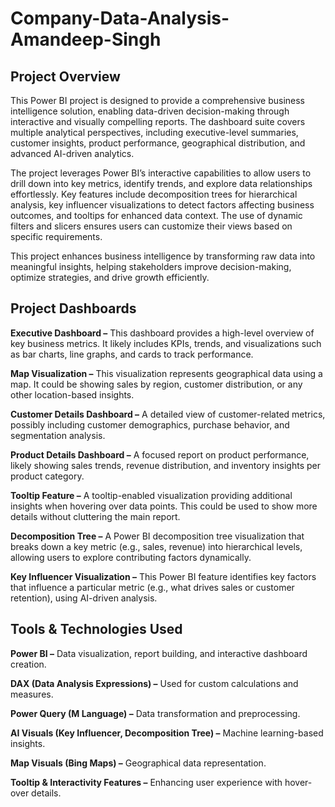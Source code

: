 # Company-Data-Analysis-Amandeep-Singh

## Project Overview

This Power BI project is designed to provide a comprehensive business intelligence solution, enabling data-driven decision-making through interactive and visually compelling reports. The dashboard suite covers multiple analytical perspectives, including executive-level summaries, customer insights, product performance, geographical distribution, and advanced AI-driven analytics.

The project leverages Power BI’s interactive capabilities to allow users to drill down into key metrics, identify trends, and explore data relationships effortlessly. Key features include decomposition trees for hierarchical analysis, key influencer visualizations to detect factors affecting business outcomes, and tooltips for enhanced data context. The use of dynamic filters and slicers ensures users can customize their views based on specific requirements.

This project enhances business intelligence by transforming raw data into meaningful insights, helping stakeholders improve decision-making, optimize strategies, and drive growth efficiently.

## Project Dashboards

**Executive Dashboard –** This dashboard provides a high-level overview of key business metrics. It likely includes KPIs, trends, and visualizations such as bar charts, line graphs, and cards to track performance.

**Map Visualization –** This visualization represents geographical data using a map. It could be showing sales by region, customer distribution, or any other location-based insights.

**Customer Details Dashboard –** A detailed view of customer-related metrics, possibly including customer demographics, purchase behavior, and segmentation analysis.

**Product Details Dashboard –** A focused report on product performance, likely showing sales trends, revenue distribution, and inventory insights per product category.

**Tooltip Feature –** A tooltip-enabled visualization providing additional insights when hovering over data points. This could be used to show more details without cluttering the main report.

**Decomposition Tree –** A Power BI decomposition tree visualization that breaks down a key metric (e.g., sales, revenue) into hierarchical levels, allowing users to explore contributing factors dynamically.

**Key Influencer Visualization –** This Power BI feature identifies key factors that influence a particular metric (e.g., what drives sales or customer retention), using AI-driven analysis.


## Tools & Technologies Used

**Power BI –** Data visualization, report building, and interactive dashboard creation.

**DAX (Data Analysis Expressions) –** Used for custom calculations and measures.

**Power Query (M Language) –** Data transformation and preprocessing.

**AI Visuals (Key Influencer, Decomposition Tree) –** Machine learning-based insights.

**Map Visuals (Bing Maps) –** Geographical data representation.

**Tooltip & Interactivity Features –** Enhancing user experience with hover-over details.
